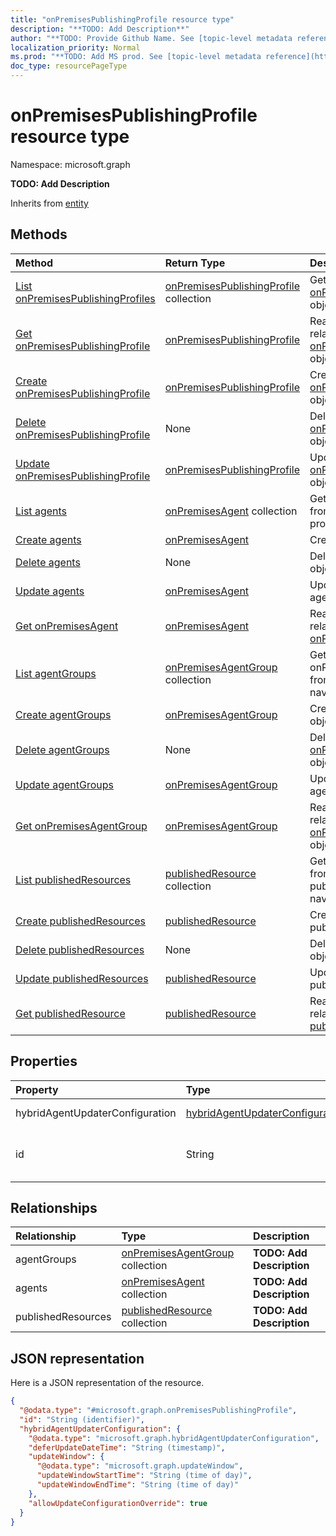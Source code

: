 ```yaml
---
title: "onPremisesPublishingProfile resource type"
description: "**TODO: Add Description**"
author: "**TODO: Provide Github Name. See [topic-level metadata reference](https://msgo.azurewebsites.net/add/document/guidelines/metadata.html#topic-level-metadata)**"
localization_priority: Normal
ms.prod: "**TODO: Add MS prod. See [topic-level metadata reference](https://msgo.azurewebsites.net/add/document/guidelines/metadata.html#topic-level-metadata)**"
doc_type: resourcePageType
---
```


# onPremisesPublishingProfile resource type


Namespace: microsoft.graph

**TODO: Add Description**


Inherits from [entity](../resources/entity.md)

## Methods
|Method|Return Type|Description|
|:---|:---|:---|
|[List onPremisesPublishingProfiles](../api/onpremisespublishingprofile-list.md)|[onPremisesPublishingProfile](../resources/onpremisespublishingprofile.md) collection|Get a list of the [onPremisesPublishingProfile](../resources/onpremisespublishingprofile.md) objects and their properties.|
|[Get onPremisesPublishingProfile](../api/onpremisespublishingprofile-get.md)|[onPremisesPublishingProfile](../resources/onpremisespublishingprofile.md)|Read the properties and relationships of an [onPremisesPublishingProfile](../resources/onpremisespublishingprofile.md) object.|
|[Create onPremisesPublishingProfile](../api/onpremisespublishingprofile-post-onpremisespublishingprofiles.md)|[onPremisesPublishingProfile](../resources/onpremisespublishingprofile.md)|Create a new [onPremisesPublishingProfile](../resources/onpremisespublishingprofile.md) object.|
|[Delete onPremisesPublishingProfile](../api/onpremisespublishingprofile-delete.md)|None|Deletes an [onPremisesPublishingProfile](../resources/onpremisespublishingprofile.md) object.|
|[Update onPremisesPublishingProfile](../api/onpremisespublishingprofile-update.md)|[onPremisesPublishingProfile](../resources/onpremisespublishingprofile.md)|Update the properties of an [onPremisesPublishingProfile](../resources/onpremisespublishingprofile.md) object.|
|[List agents](../api/onpremisespublishingprofile-list-agents.md)|[onPremisesAgent](../resources/onpremisesagent.md) collection|Get the onPremisesAgents from the agents navigation property.|
|[Create agents](../api/onpremisespublishingprofile-post-agents.md)|[onPremisesAgent](../resources/onpremisesagent.md)|Create a new agents object.|
|[Delete agents](../api/onpremisespublishingprofile-delete-agents.md)|None|Delete an [onPremisesAgent](../resources/onpremisesagent.md) object.|
|[Update agents](../api/onpremisespublishingprofile-update-agents.md)|[onPremisesAgent](../resources/onpremisesagent.md)|Update the properties of an agents object.|
|[Get onPremisesAgent](../api/onpremisesagent-get.md)|[onPremisesAgent](../resources/onpremisesagent.md)|Read the properties and relationships of an [onPremisesAgent](../resources/onpremisesagent.md) object.|
|[List agentGroups](../api/onpremisespublishingprofile-list-agentgroups.md)|[onPremisesAgentGroup](../resources/onpremisesagentgroup.md) collection|Get the onPremisesAgentGroups from the agentGroups navigation property.|
|[Create agentGroups](../api/onpremisespublishingprofile-post-agentgroups.md)|[onPremisesAgentGroup](../resources/onpremisesagentgroup.md)|Create a new agentGroups object.|
|[Delete agentGroups](../api/onpremisespublishingprofile-delete-agentgroups.md)|None|Delete an [onPremisesAgentGroup](../resources/onpremisesagentgroup.md) object.|
|[Update agentGroups](../api/onpremisespublishingprofile-update-agentgroups.md)|[onPremisesAgentGroup](../resources/onpremisesagentgroup.md)|Update the properties of an agentGroups object.|
|[Get onPremisesAgentGroup](../api/onpremisesagentgroup-get.md)|[onPremisesAgentGroup](../resources/onpremisesagentgroup.md)|Read the properties and relationships of an [onPremisesAgentGroup](../resources/onpremisesagentgroup.md) object.|
|[List publishedResources](../api/onpremisespublishingprofile-list-publishedresources.md)|[publishedResource](../resources/publishedresource.md) collection|Get the publishedResources from the publishedResources navigation property.|
|[Create publishedResources](../api/onpremisespublishingprofile-post-publishedresources.md)|[publishedResource](../resources/publishedresource.md)|Create a new publishedResources object.|
|[Delete publishedResources](../api/onpremisespublishingprofile-delete-publishedresources.md)|None|Delete a [publishedResource](../resources/publishedresource.md) object.|
|[Update publishedResources](../api/onpremisespublishingprofile-update-publishedresources.md)|[publishedResource](../resources/publishedresource.md)|Update the properties of a publishedResources object.|
|[Get publishedResource](../api/publishedresource-get.md)|[publishedResource](../resources/publishedresource.md)|Read the properties and relationships of a [publishedResource](../resources/publishedresource.md) object.|

## Properties
|Property|Type|Description|
|:---|:---|:---|
|hybridAgentUpdaterConfiguration|[hybridAgentUpdaterConfiguration](../resources/hybridagentupdaterconfiguration.md)|**TODO: Add Description**|
|id|String|**TODO: Add Description** Inherited from [entity](../resources/entity.md)|

## Relationships
|Relationship|Type|Description|
|:---|:---|:---|
|agentGroups|[onPremisesAgentGroup](../resources/onpremisesagentgroup.md) collection|**TODO: Add Description**|
|agents|[onPremisesAgent](../resources/onpremisesagent.md) collection|**TODO: Add Description**|
|publishedResources|[publishedResource](../resources/publishedresource.md) collection|**TODO: Add Description**|

## JSON representation
Here is a JSON representation of the resource.
<!-- {
  "blockType": "resource",
  "keyProperty": "id",
  "@odata.type": "microsoft.graph.onPremisesPublishingProfile",
  "baseType": "microsoft.graph.entity",
  "openType": false
}
-->
``` json
{
  "@odata.type": "#microsoft.graph.onPremisesPublishingProfile",
  "id": "String (identifier)",
  "hybridAgentUpdaterConfiguration": {
    "@odata.type": "microsoft.graph.hybridAgentUpdaterConfiguration",
    "deferUpdateDateTime": "String (timestamp)",
    "updateWindow": {
      "@odata.type": "microsoft.graph.updateWindow",
      "updateWindowStartTime": "String (time of day)",
      "updateWindowEndTime": "String (time of day)"
    },
    "allowUpdateConfigurationOverride": true
  }
}
```

